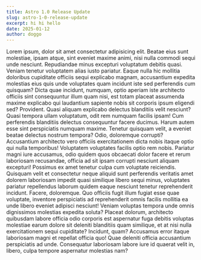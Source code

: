 ```yaml
---
title: Astro 1.0 Release Update
slug: astro-1-0-release-update
excerpt: hi hi hello
date: 2025-01-12
author: doggo
---
```


Lorem ipsum, dolor sit amet consectetur adipisicing elit. Beatae eius sunt molestiae, ipsam atque, sint eveniet maxime animi, nisi nulla commodi sequi unde nesciunt. Repudiandae minus excepturi voluptatum debitis quasi.
Veniam tenetur voluptatem alias iusto pariatur. Eaque nulla hic mollitia doloribus cupiditate officiis sequi explicabo magnam, accusantium expedita molestias eius quis unde voluptates quam incidunt iste sed perferendis cum quisquam?
Dicta quae incidunt, numquam, optio aperiam iste architecto officiis sint consequuntur illum quam nisi, est totam placeat assumenda maxime explicabo qui laudantium sapiente nobis sit corporis ipsum eligendi sed? Provident.
Quasi aliquam explicabo delectus blanditiis velit nesciunt? Quasi tempora ullam voluptatum, odit rem numquam facilis ipsam! Cum perferendis blanditiis delectus consequuntur facere ducimus. Harum autem esse sint perspiciatis numquam maxime.
Tenetur quisquam velit, a eveniet beatae delectus nostrum tempora? Odio, doloremque corrupti? Accusantium architecto vero officiis exercitationem dicta nobis itaque optio qui nulla temporibus! Voluptatem voluptates facilis optio rem nobis.
Pariatur magni iure accusamus, odio quidem quos obcaecati dolor facere et rerum laboriosam recusandae, officia ad sit ipsam corrupti nesciunt aliquam excepturi! Possimus ex amet tenetur culpa cum voluptate reiciendis.
Quisquam velit et consectetur neque aliquid sunt perferendis veritatis amet dolorem laboriosam impedit quasi similique libero sequi minus, voluptates pariatur repellendus laborum quidem eaque nesciunt tenetur reprehenderit incidunt. Facere, doloremque.
Quo officiis fugit illum fugiat esse quae voluptate, inventore perspiciatis ad reprehenderit omnis facilis mollitia ea unde libero eveniet adipisci nesciunt! Veniam voluptas tempora unde omnis dignissimos molestias expedita soluta?
Placeat dolorum, architecto quibusdam labore officia odio corporis est aspernatur fuga debitis voluptas molestiae earum dolore sit deleniti blanditiis quam similique, et at nisi nulla exercitationem sequi cupiditate? Incidunt, quam?
Accusamus error itaque laboriosam magni et repellat officia quo! Quae deleniti officia accusantium perspiciatis ad unde. Consequatur laboriosam labore iure id quaerat velit in, libero, culpa tempore aspernatur molestias nam?
